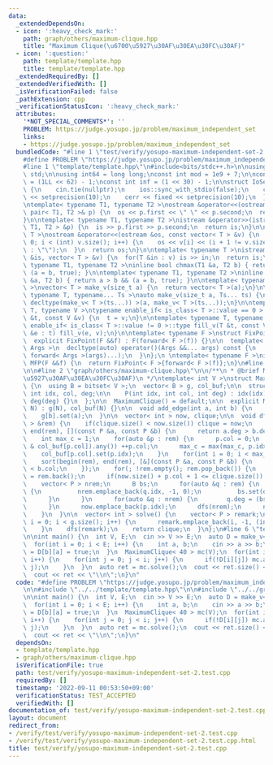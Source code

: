 ```yaml
---
data:
  _extendedDependsOn:
  - icon: ':heavy_check_mark:'
    path: graph/others/maximum-clique.hpp
    title: "Maximum Clique(\u6700\u5927\u30AF\u30EA\u30FC\u30AF)"
  - icon: ':question:'
    path: template/template.hpp
    title: template/template.hpp
  _extendedRequiredBy: []
  _extendedVerifiedWith: []
  _isVerificationFailed: false
  _pathExtension: cpp
  _verificationStatusIcon: ':heavy_check_mark:'
  attributes:
    '*NOT_SPECIAL_COMMENTS*': ''
    PROBLEM: https://judge.yosupo.jp/problem/maximum_independent_set
    links:
    - https://judge.yosupo.jp/problem/maximum_independent_set
  bundledCode: "#line 1 \"test/verify/yosupo-maximum-independent-set-2.test.cpp\"\n\
    #define PROBLEM \"https://judge.yosupo.jp/problem/maximum_independent_set\"\n\n\
    #line 1 \"template/template.hpp\"\n#include<bits/stdc++.h>\n\nusing namespace\
    \ std;\n\nusing int64 = long long;\nconst int mod = 1e9 + 7;\n\nconst int64 infll\
    \ = (1LL << 62) - 1;\nconst int inf = (1 << 30) - 1;\n\nstruct IoSetup {\n  IoSetup()\
    \ {\n    cin.tie(nullptr);\n    ios::sync_with_stdio(false);\n    cout << fixed\
    \ << setprecision(10);\n    cerr << fixed << setprecision(10);\n  }\n} iosetup;\n\
    \ntemplate< typename T1, typename T2 >\nostream &operator<<(ostream &os, const\
    \ pair< T1, T2 >& p) {\n  os << p.first << \" \" << p.second;\n  return os;\n\
    }\n\ntemplate< typename T1, typename T2 >\nistream &operator>>(istream &is, pair<\
    \ T1, T2 > &p) {\n  is >> p.first >> p.second;\n  return is;\n}\n\ntemplate< typename\
    \ T >\nostream &operator<<(ostream &os, const vector< T > &v) {\n  for(int i =\
    \ 0; i < (int) v.size(); i++) {\n    os << v[i] << (i + 1 != v.size() ? \" \"\
    \ : \"\");\n  }\n  return os;\n}\n\ntemplate< typename T >\nistream &operator>>(istream\
    \ &is, vector< T > &v) {\n  for(T &in : v) is >> in;\n  return is;\n}\n\ntemplate<\
    \ typename T1, typename T2 >\ninline bool chmax(T1 &a, T2 b) { return a < b &&\
    \ (a = b, true); }\n\ntemplate< typename T1, typename T2 >\ninline bool chmin(T1\
    \ &a, T2 b) { return a > b && (a = b, true); }\n\ntemplate< typename T = int64\
    \ >\nvector< T > make_v(size_t a) {\n  return vector< T >(a);\n}\n\ntemplate<\
    \ typename T, typename... Ts >\nauto make_v(size_t a, Ts... ts) {\n  return vector<\
    \ decltype(make_v< T >(ts...)) >(a, make_v< T >(ts...));\n}\n\ntemplate< typename\
    \ T, typename V >\ntypename enable_if< is_class< T >::value == 0 >::type fill_v(T\
    \ &t, const V &v) {\n  t = v;\n}\n\ntemplate< typename T, typename V >\ntypename\
    \ enable_if< is_class< T >::value != 0 >::type fill_v(T &t, const V &v) {\n  for(auto\
    \ &e : t) fill_v(e, v);\n}\n\ntemplate< typename F >\nstruct FixPoint : F {\n\
    \  explicit FixPoint(F &&f) : F(forward< F >(f)) {}\n\n  template< typename...\
    \ Args >\n  decltype(auto) operator()(Args &&... args) const {\n    return F::operator()(*this,\
    \ forward< Args >(args)...);\n  }\n};\n \ntemplate< typename F >\ninline decltype(auto)\
    \ MFP(F &&f) {\n  return FixPoint< F >{forward< F >(f)};\n}\n#line 4 \"test/verify/yosupo-maximum-independent-set-2.test.cpp\"\
    \n\n#line 2 \"graph/others/maximum-clique.hpp\"\n\n/**\n * @brief Maximum Clique(\u6700\
    \u5927\u30AF\u30EA\u30FC\u30AF)\n */\ntemplate< int V >\nstruct MaximumClique\
    \ {\n  using B = bitset< V >;\n  vector< B > g, col_buf;\n\n  struct P {\n   \
    \ int idx, col, deg;\n\n    P(int idx, int col, int deg) : idx(idx), col(col),\
    \ deg(deg) {}\n  };\n\n  MaximumClique() = default;\n\n  explicit MaximumClique(int\
    \ N) : g(N), col_buf(N) {}\n\n  void add_edge(int a, int b) {\n    g[a].set(b);\n\
    \    g[b].set(a);\n  }\n\n  vector< int > now, clique;\n\n  void dfs(vector< P\
    \ > &rem) {\n    if(clique.size() < now.size()) clique = now;\n    sort(begin(rem),\
    \ end(rem), [](const P &a, const P &b) {\n      return a.deg > b.deg;\n    });\n\
    \    int max_c = 1;\n    for(auto &p : rem) {\n      p.col = 0;\n      while((g[p.idx]\
    \ & col_buf[p.col]).any()) ++p.col;\n      max_c = max(max_c, p.idx + 1);\n  \
    \    col_buf[p.col].set(p.idx);\n    }\n    for(int i = 0; i < max_c; i++) col_buf[i].reset();\n\
    \    sort(begin(rem), end(rem), [&](const P &a, const P &b) {\n      return a.col\
    \ < b.col;\n    });\n    for(; !rem.empty(); rem.pop_back()) {\n      auto &p\
    \ = rem.back();\n      if(now.size() + p.col + 1 <= clique.size()) break;\n  \
    \    vector< P > nrem;\n      B bs;\n      for(auto &q : rem) {\n        if(g[p.idx][q.idx])\
    \ {\n          nrem.emplace_back(q.idx, -1, 0);\n          bs.set(q.idx);\n  \
    \      }\n      }\n      for(auto &q : nrem) {\n        q.deg = (bs & g[q.idx]).count();\n\
    \      }\n      now.emplace_back(p.idx);\n      dfs(nrem);\n      now.pop_back();\n\
    \    }\n  }\n\n  vector< int > solve() {\n    vector< P > remark;\n    for(size_t\
    \ i = 0; i < g.size(); i++) {\n      remark.emplace_back(i, -1, (int) g[i].size());\n\
    \    }\n    dfs(remark);\n    return clique;\n  }\n};\n#line 6 \"test/verify/yosupo-maximum-independent-set-2.test.cpp\"\
    \n\nint main() {\n  int V, E;\n  cin >> V >> E;\n  auto D = make_v< int >(V, V);\n\
    \  for(int i = 0; i < E; i++) {\n    int a, b;\n    cin >> a >> b;\n    D[a][b]\
    \ = D[b][a] = true;\n  }\n  MaximumClique< 40 > mc(V);\n  for(int i = 0; i < V;\
    \ i++) {\n    for(int j = 0; j < i; j++) {\n      if(!D[i][j]) mc.add_edge(i,\
    \ j);\n    }\n  }\n  auto ret = mc.solve();\n  cout << ret.size() << \"\\n\";\n\
    \  cout << ret << \"\\n\";\n}\n"
  code: "#define PROBLEM \"https://judge.yosupo.jp/problem/maximum_independent_set\"\
    \n\n#include \"../../template/template.hpp\"\n\n#include \"../../graph/others/maximum-clique.hpp\"\
    \n\nint main() {\n  int V, E;\n  cin >> V >> E;\n  auto D = make_v< int >(V, V);\n\
    \  for(int i = 0; i < E; i++) {\n    int a, b;\n    cin >> a >> b;\n    D[a][b]\
    \ = D[b][a] = true;\n  }\n  MaximumClique< 40 > mc(V);\n  for(int i = 0; i < V;\
    \ i++) {\n    for(int j = 0; j < i; j++) {\n      if(!D[i][j]) mc.add_edge(i,\
    \ j);\n    }\n  }\n  auto ret = mc.solve();\n  cout << ret.size() << \"\\n\";\n\
    \  cout << ret << \"\\n\";\n}\n"
  dependsOn:
  - template/template.hpp
  - graph/others/maximum-clique.hpp
  isVerificationFile: true
  path: test/verify/yosupo-maximum-independent-set-2.test.cpp
  requiredBy: []
  timestamp: '2022-09-11 00:53:50+09:00'
  verificationStatus: TEST_ACCEPTED
  verifiedWith: []
documentation_of: test/verify/yosupo-maximum-independent-set-2.test.cpp
layout: document
redirect_from:
- /verify/test/verify/yosupo-maximum-independent-set-2.test.cpp
- /verify/test/verify/yosupo-maximum-independent-set-2.test.cpp.html
title: test/verify/yosupo-maximum-independent-set-2.test.cpp
---
```

